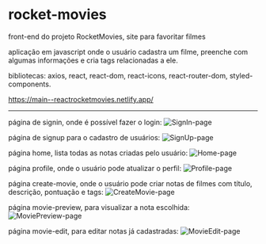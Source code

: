 # rocket-movies
front-end do projeto RocketMovies, site para favoritar filmes

aplicação em javascript onde o usuário cadastra um filme, preenche com algumas informações e cria tags relacionadas a ele.

bibliotecas: axios, react, react-dom, react-icons, react-router-dom, styled-components.

https://main--reactrocketmovies.netlify.app/

---
página de signin, onde é possível fazer o login:
![SignIn-page](https://github.com/rayaneacacio/rocket-movies/assets/104095370/93d6f16f-1b17-408c-b6f1-4e63b736a050)

página de signup para o cadastro de usuários:
![SignUp-page](https://github.com/rayaneacacio/rocket-movies/assets/104095370/81d916f3-f448-4b8f-87aa-5a0c005a2510)

página home, lista todas as notas criadas pelo usuário:
![Home-page](https://github.com/rayaneacacio/rocket-movies/assets/104095370/7e78f0f8-b25a-4f23-ab33-54024604241c)

página profile, onde o usuário pode atualizar o perfil:
![Profile-page](https://github.com/rayaneacacio/rocket-movies/assets/104095370/c4f3de46-72ff-410a-9101-215ebddbc3da)

página create-movie, onde o usuário pode criar notas de filmes com título, descrição, pontuação e tags:
![CreateMovie-page](https://github.com/rayaneacacio/rocket-movies/assets/104095370/8cc8e0ed-65e7-49f0-97ef-a0efe9aef27e)

página movie-preview, para visualizar a nota escolhida:
![MoviePreview-page](https://github.com/rayaneacacio/rocket-movies/assets/104095370/8bf15374-b965-4bf3-94dd-8b82f9ae1365)

página movie-edit, para editar notas já cadastradas:
![MovieEdit-page](https://github.com/rayaneacacio/rocket-movies/assets/104095370/615ede45-8c56-428e-847c-07b685f62fd8)

